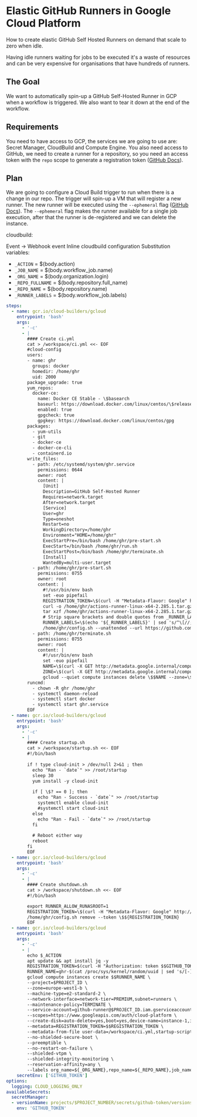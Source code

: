 # Elastic GitHub Runners in Google Cloud Platform
How to create elastic GitHub Self Hosted Runners on demand that scale to zero when idle.

Having idle runners waiting for jobs to be executed it's a waste of resources and can be very expensive for organisations that have hundreds of runners.

## The Goal
We want to automatically spin-up a GitHub Self-Hosted Runner in GCP when a workflow is triggered. We also want to tear it down at the end of the workflow.

## Requirements
You need to have access to GCP, the services we are going to use are: Secret Manager, CloudBuild and Compute Engine. You also need access to GitHub, we need to create a runner for a repository, so you need an access token with the `repo` scope to generate a registration token ([GitHub Docs](https://docs.github.com/en/rest/reference/actions#create-a-registration-token-for-a-repository)).

## Plan
We are going to configure a Cloud Build trigger to run when there is a change in our repo. The trigger will spin-up a VM that will register a new runner. The new runner will be executed using the `--ephemeral` flag ([GitHub Docs](https://docs.github.com/en/actions/hosting-your-own-runners/autoscaling-with-self-hosted-runners#using-ephemeral-runners-for-autoscaling)). The `--ephemeral` flag makes the runner available for a single job execution, after that the runner is de-registered and we can delete the instance.


cloudbuild:

Event -> Webhook event
Inline cloudbuild configuration
Substitution variables:
- `_ACTION` = $(body.action)
- `_JOB_NAME` = $(body.workflow_job.name)
- `_ORG_NAME` = $(body.organization.login)
- `_REPO_FULLNAME` = $(body.repository.full_name)
- `_REPO_NAME` = $(body.repository.name)
- `_RUNNER_LABELS` = $(body.workflow_job.labels)

```yaml
steps:
  - name: gcr.io/cloud-builders/gcloud
    entrypoint: 'bash'
    args:
      - '-c'
      - |
        #### Create ci.yml
        cat > /workspace/ci.yml <<- EOF
        #cloud-config
        users:
        - name: ghr
          groups: docker
          homedir: /home/ghr
          uid: 2000
        package_upgrade: true
        yum_repos:
          docker-ce:
            name: Docker CE Stable - \$basearch
            baseurl: https://download.docker.com/linux/centos/\$releasever/\$basearch/stable
            enabled: true
            gpgcheck: true
            gpgkey: https://download.docker.com/linux/centos/gpg
        packages:
          - yum-utils
          - git
          - docker-ce
          - docker-ce-cli
          - containerd.io
        write_files:
          - path: /etc/systemd/system/ghr.service
            permissions: 0644
            owner: root
            content: |
              [Unit]
              Description=GitHub Self-Hosted Runner
              Requires=network.target
              After=network.target
              [Service]
              User=ghr
              Type=oneshot
              Restart=no
              WorkingDirectory=/home/ghr
              Environment="HOME=/home/ghr"
              ExecStartPre=/bin/bash /home/ghr/pre-start.sh
              ExecStart=/bin/bash /home/ghr/run.sh
              ExecStartPost=/bin/bash /home/ghr/terminate.sh
              [Install]
              WantedBy=multi-user.target
          - path: /home/ghr/pre-start.sh
            permissions: 0755
            owner: root
            content: |
              #!/usr/bin/env bash
              set -euo pipefail
              REGISTRATION_TOKEN=\$(curl -H "Metadata-Flavor: Google" http://metadata.google.internal/computeMetadata/v1/instance/attributes/REGISTRATION_TOKEN)
              curl -o /home/ghr/actions-runner-linux-x64-2.285.1.tar.gz -L https://github.com/actions/runner/releases/download/v2.285.1/actions-runner-linux-x64-2.285.1.tar.gz
              tar xzf /home/ghr/actions-runner-linux-x64-2.285.1.tar.gz
              # Strip square brackets and double quotes from _RUNNER_LABELS
              RUNNER_LABELS=\$(echo '${_RUNNER_LABELS}' | sed 's/^\[//;s/\]$//;s/"//g')
              /home/ghr/config.sh --unattended --url https://github.com/${_REPO_FULLNAME} --token \$${REGISTRATION_TOKEN} --labels \$${RUNNER_LABELS} --ephemeral
          - path: /home/ghr/terminate.sh
            permissions: 0755
            owner: root
            content: |
              #!/usr/bin/env bash
              set -euo pipefail
              NAME=\$(curl -X GET http://metadata.google.internal/computeMetadata/v1/instance/name -H 'Metadata-Flavor: Google')
              ZONE=\$(curl -X GET http://metadata.google.internal/computeMetadata/v1/instance/zone -H 'Metadata-Flavor: Google')
              gcloud --quiet compute instances delete \$$NAME --zone=\$$ZONE
        runcmd:
          - chown -R ghr /home/ghr
          - systemctl daemon-reload
          - systemctl start docker
          - systemctl start ghr.service
        EOF
  - name: gcr.io/cloud-builders/gcloud
    entrypoint: 'bash'
    args:
      - '-c'
      - |
        #### Create startup.sh
        cat > /workspace/startup.sh <<- EOF
        #!/bin/bash
        
        if ! type cloud-init > /dev/null 2>&1 ; then
          echo "Ran - `date`" >> /root/startup
          sleep 30
          yum install -y cloud-init
        
          if [ \$? == 0 ]; then
            echo "Ran - Success - `date`" >> /root/startup
            systemctl enable cloud-init
            #systemctl start cloud-init
          else
            echo "Ran - Fail - `date`" >> /root/startup
          fi
        
          # Reboot either way
          reboot
        fi
        EOF
  - name: gcr.io/cloud-builders/gcloud
    entrypoint: 'bash'
    args:
      - '-c'
      - |
        #### Create shutdown.sh
        cat > /workspace/shutdown.sh <<- EOF
        #!/bin/bash

        export RUNNER_ALLOW_RUNASROOT=1
        REGISTRATION_TOKEN=\$(curl -H "Metadata-Flavor: Google" http://metadata.google.internal/computeMetadata/v1/instance/attributes/REGISTRATION_TOKEN)
        /home/ghr/config.sh remove --token \$${REGISTRATION_TOKEN}
        EOF
  - name: gcr.io/cloud-builders/gcloud
    entrypoint: 'bash'
    args:
      - '-c'
      - |
        echo $_ACTION
        apt update && apt install jq -y
        REGISTRATION_TOKEN=$(curl -H "Authorization: token $$GITHUB_TOKEN" -X POST https://api.github.com/repos/${_REPO_FULLNAME}/actions/runners/registration-token | jq -r .token)
        RUNNER_NAME=ghr-$(cat /proc/sys/kernel/random/uuid | sed 's/[-]//g' | head -c 6; echo;)
        gcloud compute instances create $$RUNNER_NAME \
        --project=$PROJECT_ID \
        --zone=europe-west1-b \
        --machine-type=e2-standard-2 \
        --network-interface=network-tier=PREMIUM,subnet=runners \
        --maintenance-policy=TERMINATE \
        --service-account=github-runner@$PROJECT_ID.iam.gserviceaccount.com \
        --scopes=https://www.googleapis.com/auth/cloud-platform \
        --create-disk=auto-delete=yes,boot=yes,device-name=instance-1,image=projects/centos-cloud/global/images/centos-7-v20211214,mode=rw,size=20,type=projects/$PROJECT_ID/zones/europe-west1-b/diskTypes/pd-ssd \
        --metadata=REGISTRATION_TOKEN=$$REGISTRATION_TOKEN \
        --metadata-from-file user-data=/workspace/ci.yml,startup-script=/workspace/startup.sh,shutdown-script=/workspace/shutdown.sh \
        --no-shielded-secure-boot \
        --preemptible \
        --no-restart-on-failure \
        --shielded-vtpm \
        --shielded-integrity-monitoring \
        --reservation-affinity=any \
        --labels org_name=${_ORG_NAME},repo_name=${_REPO_NAME},job_name=${_JOB_NAME}
    secretEnv: ['GITHUB_TOKEN']
options:
  logging: CLOUD_LOGGING_ONLY
availableSecrets:
  secretManager:
  - versionName: projects/$PROJECT_NUMBER/secrets/github-token/versions/latest
    env: 'GITHUB_TOKEN'
```
